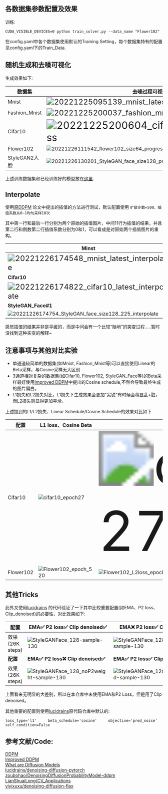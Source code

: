 

## 各数据集参数配置及效果

训练:

```
CUDA_VISIBLE_DEVICES=0 python train_solver.py --data_name "Flower102"
```

在config.yaml中各个数据集使用默认的Training Setting，每个数据集特有的配置见config.yaml下的Train_Data.

## 随机生成和去噪可视化

生成效果如下:

| 数据集                                                       | 去噪过程可视化                                               | 最终去噪效果                                                 |
| ------------------------------------------------------------ | ------------------------------------------------------------ | ------------------------------------------------------------ |
| Mnist                                                        | <img src="https://github.com/qzq2514/Diffusion/blob/main/ddpm_mnist_based/images/20221225095139_mnist_latest_progress.jpg" alt="20221225095139_mnist_latest_progress" style="zoom:150%;" /> | <img src="https://github.com/qzq2514/Diffusion/blob/main/ddpm_mnist_based/images/20221225095139_mnist_latest_final.jpg" alt="20221225095139_mnist_latest_final" style="zoom:150%;" /> |
| Fashion_Mnist                                                | <img src="https://github.com/qzq2514/Diffusion/blob/main/ddpm_mnist_based/images/20221225200037_fashion_mnist_latest_progress.jpg" alt="20221225200037_fashion_mnist_latest_progress" style="zoom:150%;" /> | <img src="https://github.com/qzq2514/Diffusion/blob/main/ddpm_mnist_based/images/20221225200037_fashion_mnist_latest_final.jpg" alt="20221225200037_fashion_mnist_latest_final" style="zoom:150%;" /> |
| Cifar10                                                      | <img src="https://github.com/qzq2514/Diffusion/blob/main/ddpm_mnist_based/images/20221225200604_cifar10_latest_progress.jpg" alt="20221225200604_cifar10_latest_progress" style="zoom: 200%;" /> | <img src="https://github.com/qzq2514/Diffusion/blob/main/ddpm_mnist_based/images/20221225200604_cifar10_latest_final.jpg" alt="20221225200604_cifar10_latest_final" style="zoom: 200%;" /> |
| [Flower102](https://www.robots.ox.ac.uk/~vgg/data/flowers/102/) | <img src="https://github.com/qzq2514/Diffusion/blob/main/ddpm_mnist_based/images/20221226111542_flower102_size64_progress.jpg" alt="20221226111542_flower102_size64_progress" style="zoom:100%;" /> | <img src="https://github.com/qzq2514/Diffusion/blob/main/ddpm_mnist_based/images/20221226111542_flower102_size64_final.jpg" alt="20221226111542_flower102_size64_final" style="zoom:100%;" /> |
| StyleGAN2人脸                                            | <img src="https://github.com/qzq2514/Diffusion/blob/main/ddpm_mnist_based/images/20221226130201_StyleGAN_face_size128_progress.jpg" alt="20221226130201_StyleGAN_face_size128_progress" style="zoom:100%;" /> | <img src="https://github.com/qzq2514/Diffusion/blob/main/ddpm_mnist_based/images/20221226130201_StyleGAN_face_size128_final.jpg" alt="20221226130201_StyleGAN_face_size128_final" style="zoom:100%;" /> |

上述训练数据集和已经训练好的模型放在[这里](https://drive.google.com/drive/folders/1yInbcK5pq9qMhkl9ES3QIZr69LXkeeQK).

## Interpolate

使用[原DDPM](https://arxiv.org/pdf/2006.11239.pdf) 论文中提出的插值的方法进行测试，默认配置使用 `扩散步数=500，插值系数从0~1均匀采样10次`

其中第一行和最后一行分别为两个原始的插值图片，中间11行为插值的结果，并且第二行和倒数第二行插值系数分别为0和1，可以看成是对原始两个插值图片的重构。

| Minst                                                        | Fashion_Mnist                                                |
| ------------------------------------------------------------ | ------------------------------------------------------------ |
| <img src="https://github.com/qzq2514/Diffusion/blob/main/ddpm_mnist_based/images/20221226174548_mnist_latest_interpolate.jpg" alt="20221226174548_mnist_latest_interpolate" style="zoom:150%;" /> | <img src="https://github.com/qzq2514/Diffusion/blob/main/ddpm_mnist_based/images/20221226175012_fashion_mnist_latest_interpolate.jpg" alt="20221226175012_fashion_mnist_latest_interpolate" style="zoom:155%;" /> |
| **Cifar10**                                                  | **Flower102**                                                |
| <img src="https://github.com/qzq2514/Diffusion/blob/main/ddpm_mnist_based/images/20221226174822_cifar10_latest_interpolate.jpg" alt="20221226174822_cifar10_latest_interpolate" style="zoom: 150%;" /> | <img src="https://github.com/qzq2514/Diffusion/blob/main/ddpm_mnist_based/images/20221226173958_flower102_size64_858_interpolate.jpg" alt="20221226173958_flower102_size64_858_interpolate" style="zoom:120%;" /> |
| **StyleGAN_Face#1**                                          | **StyleGAN_Face#2**                                          |
| <img src="https://github.com/qzq2514/Diffusion/blob/main/ddpm_mnist_based/images/20221226174754_StyleGAN_face_size128_225_interpolate.jpg" alt="20221226174754_StyleGAN_face_size128_225_interpolate" style="zoom:101%;" /> | <img src="https://github.com/qzq2514/Diffusion/blob/main/ddpm_mnist_based/images/20221226181429_StyleGAN_face_size128_225_interpolate.jpg" alt="20221226181429_StyleGAN_face_size128_225_interpolate" style="zoom:101%;" /> |

感觉插值的结果并非是平缓的，而是中间会有一个比较“陡峭”的突变过程.....暂时没找到这种突变的解释~




## 注意事项与其他对比实验

- 单通道较简单的数据集(如Mnist, Fashion_Mnist等)可以直接使用Linear的Beta采样，与Cosine采样无大区别
- 3通道相对复杂的数据集(如Cifar10, Flower102, StyleGAN_Face等)的Beta采样最好使用[Improved DDPM](http://proceedings.mlr.press/v139/nichol21a/nichol21a.pdf)中提出的Cosine schedule,不然会导致最终生成的图片偏白。
- L1损失和L2损失对比，L1损失下生成效果会更加"尖锐"有时候会稍显乱+脏，而L2损失则显得更加平滑。

上述提到的L1/L2损失、Linear Schedule/Cosine Schedule的效果对比如下

| 配置      | L1 loss、Cosine Beta                                         | L2 loss、Cosine Beta                                         | L1 loss、Linear Beta                                         |
| --------- | ------------------------------------------------------------ | ------------------------------------------------------------ | ------------------------------------------------------------ |
| Cifar10   | <img src="https://github.com/qzq2514/Diffusion/blob/main/ddpm_mnist_based/images/cifar10_epoch27.jpg" alt="cifar10_epoch27" style="zoom:101%;" /> | <img src="https://github.com/qzq2514/Diffusion/blob/main/ddpm_mnist_based/images/cifar10_L2loss_epoch27.jpg" alt="cifar10_L2loss_epoch27" style="zoom:1101%;" /> | <img src="https://github.com/qzq2514/Diffusion/blob/main/ddpm_mnist_based/images/cifar10_linearBeta_epoch27_.jpg" alt="cifar10_linearBeta_epoch27_" style="zoom:101%;" /> |
| Flower102 | <img src="https://github.com/qzq2514/Diffusion/blob/main/ddpm_mnist_based/images/Flower102_epoch_520.jpg" alt="Flower102_epoch_520" style="zoom:101%;" /> | <img src="https://github.com/qzq2514/Diffusion/blob/main/ddpm_mnist_based/images/Flower102_L2loss_epoch_520.jpg" alt="Flower102_L2loss_epoch_520" style="zoom:101%;" /> | <img src="https://github.com/qzq2514/Diffusion/blob/main/ddpm_mnist_based/images/FLower102_linearBeta_epoch_520.jpg" alt="FLower102_linearBeta_epoch_520" style="zoom:101%;" /> |

  

## 其他Tricks

此外又使用[lucidrains](https://github.com/lucidrains/denoising-diffusion-pytorch) 的代码验证了一下其中比较重要配置(如EMA、P2 loss、Clip_denoised)的必要性，对比效果如下:

| 配置            | EMA✅                      P2 loss✅              Clip denoised✅ | EMA❌                       P2 loss✅             Clip denoised✅ |
| --------------- | ------------------------------------------------------------ | ------------------------------------------------------------ |
| 效果(26K steps) | <img src="https://github.com/qzq2514/Diffusion/blob/main/ddpm_mnist_based/images/StyleGANFace_128-sample-130.png" alt="StyleGANFace_128-sample-130" style="zoom:101%;" /> | <img src="https://github.com/qzq2514/Diffusion/blob/main/ddpm_mnist_based/images/StyleGANFace_128_noEMA-sample-130.png" alt="StyleGANFace_128_noEMA-sample-130" style="zoom:101%;" /> |
| **配置**        | **EMA✅                        P2 loss❌            Clip denoised✅** | **EMA✅                      P2 loss✅              Clip denoised❌** |
| 效果(26K steps) | <img src="https://github.com/qzq2514/Diffusion/blob/main/ddpm_mnist_based/images/StyleGANFace_128_noP2weight-sample-130.png" alt="StyleGANFace_128_noP2weight-sample-130" style="zoom:101%;" /> | <img src="https://github.com/qzq2514/Diffusion/blob/main/ddpm_mnist_based/images/StyleGANFace_128_noClipDenoised-sample-130.png" alt="StyleGANFace_128_noClipDenoised-sample-130" style="zoom:101%;" /> |

上面看来无明显的大差别，所以在本仓库中未使用EMA和P2 Loss，但是用了Clip denoised。

其他重要的配置则使用[lucidrains](https://github.com/lucidrains/denoising-diffusion-pytorch)原代码仓库中默认的:

```
loss_type='l1'     beta_schedule='cosine'     objective='pred_noise'   self_condition=False
```




## 参考文献/Code:

[DDPM](https://arxiv.org/pdf/2006.11239.pdf)  
[Improved DDPM](http://proceedings.mlr.press/v139/nichol21a/nichol21a.pdf)  
[What are Diffusion Models](https://lilianweng.github.io/posts/2021-07-11-diffusion-models/)  
[lucidrains/denoising-diffusion-pytorch](https://github.com/lucidrains/denoising-diffusion-pytorch)  
[zoubohao/DenoisingDiffusionProbabilityModel-ddpm](https://github.com/zoubohao/DenoisingDiffusionProbabilityModel-ddpm-)  
[LianShuaiLong/CV_Applications](https://github.com/LianShuaiLong/CV_Applications)  
[yiyixuxu/denoising-diffusion-flax](https://github.com/yiyixuxu/denoising-diffusion-flax)   
